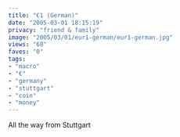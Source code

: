```yaml
---
title: "€1 (German)"
date: "2005-03-01 18:15:19"
privacy: "friend & family"
image: "2005/03/01/eur1-german/eur1-german.jpg"
views: "68"
faves: "0"
tags:
- "macro"
- "€"
- "germany"
- "stuttgart"
- "coin"
- "money"
---
```

All the way from Stuttgart

